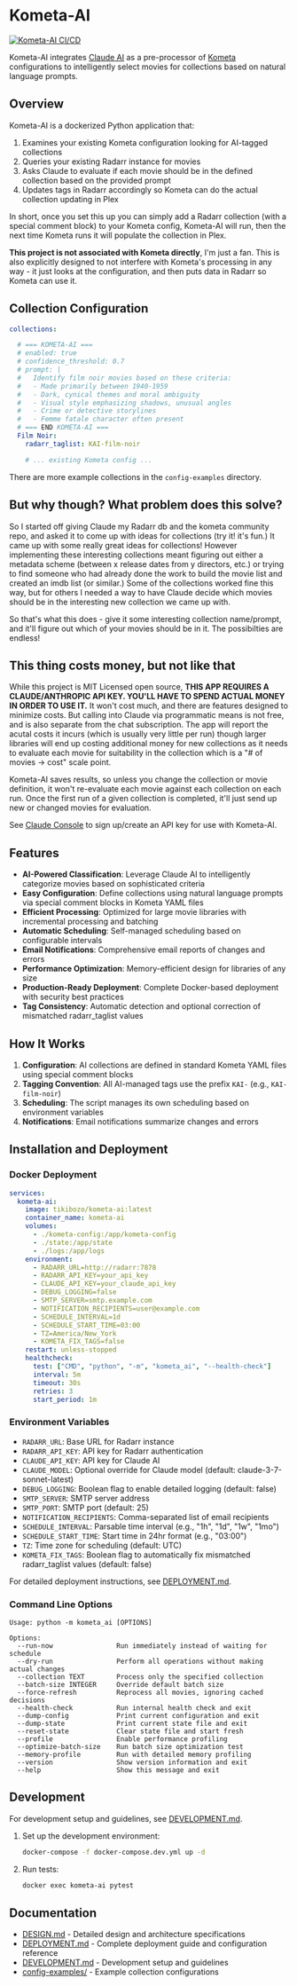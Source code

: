 # Kometa-AI
[![Kometa-AI CI/CD](https://github.com/tikibozo/kometa-ai/actions/workflows/kometa-ci-cd.yml/badge.svg?branch=main)](https://github.com/tikibozo/kometa-ai/actions/workflows/kometa-ci-cd.yml)

Kometa-AI integrates [Claude AI](https://claude.ai) as a pre-processor of [Kometa](https://kometa.wiki/) configurations to intelligently select movies for collections based on natural language prompts.

## Overview

Kometa-AI is a dockerized Python application that:
1. Examines your existing Kometa configuration looking for AI-tagged collections
2. Queries your existing Radarr instance for movies
3. Asks Claude to evaluate if each movie should be in the defined collection based on the provided prompt
4. Updates tags in Radarr accordingly so Kometa can do the actual collection updating in Plex

In short, once you set this up you can simply add a Radarr collection (with a special comment block) to your Kometa config, Kometa-AI will run, then the next time Kometa runs it will populate the collection in Plex. 

**This project is not associated with Kometa directly**, I'm just a fan. This is also explicitly designed to not interfere with Kometa's processing in any way - it just looks at the configuration, and then puts data in Radarr so Kometa can use it.

## Collection Configuration
```yaml
collections:

  # === KOMETA-AI ===
  # enabled: true
  # confidence_threshold: 0.7
  # prompt: |
  #   Identify film noir movies based on these criteria:
  #   - Made primarily between 1940-1959
  #   - Dark, cynical themes and moral ambiguity
  #   - Visual style emphasizing shadows, unusual angles
  #   - Crime or detective storylines
  #   - Femme fatale character often present
  # === END KOMETA-AI ===
  Film Noir:
    radarr_taglist: KAI-film-noir

    # ... existing Kometa config ...
```

There are more example collections in the `config-examples` directory.

## But why though? What problem does this solve?
So I started off giving Claude my Radarr db and the kometa community repo, and asked it to come up with ideas for collections (try it! it's fun.) It came up with some really great ideas for collections! However implementing these interesting collections meant figuring out either a metadata scheme (between x release dates from y directors, etc.) or trying to find someone who had already done the work to build the movie list and created an imdb list (or similar.) Some of the collections worked fine this way, but for others I needed a way to have Claude decide which movies should be in the interesting new collection we came up with. 

So that's what this does - give it some interesting collection name/prompt, and it'll figure out which of your movies should be in it. The possibilties are endless!

## This thing costs money, but not like that
While this project is MIT Licensed open source, **THIS APP REQUIRES A CLAUDE/ANTHROPIC API KEY. YOU'LL HAVE TO SPEND ACTUAL MONEY IN ORDER TO USE IT.** It won't cost much, and there are features designed to minimize costs. But calling into Claude via programmatic means is not free, and is also separate from the chat subscription. The app will report the acutal costs it incurs (which is usually very little per run) though larger libraries will end up costing additional money for new collections as it needs to evaluate each movie for suitability in the collection which is a "# of movies -> cost" scale point. 

Kometa-AI saves results, so unless you change the collection or movie definition, it won't re-evaluate each movie against each collection on each run. Once the first run of a given collection is completed, it'll just send up new or changed movies for evaluation. 

See [Claude Console](https://console.anthropic.com/settings/keys) to sign up/create an API key for use with Kometa-AI.

## Features

- **AI-Powered Classification**: Leverage Claude AI to intelligently categorize movies based on sophisticated criteria
- **Easy Configuration**: Define collections using natural language prompts via special comment blocks in Kometa YAML files
- **Efficient Processing**: Optimized for large movie libraries with incremental processing and batching
- **Automatic Scheduling**: Self-managed scheduling based on configurable intervals
- **Email Notifications**: Comprehensive email reports of changes and errors
- **Performance Optimization**: Memory-efficient design for libraries of any size
- **Production-Ready Deployment**: Complete Docker-based deployment with security best practices
- **Tag Consistency**: Automatic detection and optional correction of mismatched radarr_taglist values

## How It Works

1. **Configuration**: AI collections are defined in standard Kometa YAML files using special comment blocks
2. **Tagging Convention**: All AI-managed tags use the prefix `KAI-` (e.g., `KAI-film-noir`)
3. **Scheduling**: The script manages its own scheduling based on environment variables
4. **Notifications**: Email notifications summarize changes and errors

## Installation and Deployment

### Docker Deployment

```yaml
services:
  kometa-ai:
    image: tikibozo/kometa-ai:latest
    container_name: kometa-ai
    volumes:
      - ./kometa-config:/app/kometa-config
      - ./state:/app/state
      - ./logs:/app/logs
    environment:
      - RADARR_URL=http://radarr:7878
      - RADARR_API_KEY=your_api_key
      - CLAUDE_API_KEY=your_claude_api_key
      - DEBUG_LOGGING=false
      - SMTP_SERVER=smtp.example.com
      - NOTIFICATION_RECIPIENTS=user@example.com
      - SCHEDULE_INTERVAL=1d
      - SCHEDULE_START_TIME=03:00
      - TZ=America/New_York
      - KOMETA_FIX_TAGS=false
    restart: unless-stopped
    healthcheck:
      test: ["CMD", "python", "-m", "kometa_ai", "--health-check"]
      interval: 5m
      timeout: 30s
      retries: 3
      start_period: 1m
```

### Environment Variables

- `RADARR_URL`: Base URL for Radarr instance
- `RADARR_API_KEY`: API key for Radarr authentication
- `CLAUDE_API_KEY`: API key for Claude AI
- `CLAUDE_MODEL`: Optional override for Claude model (default: claude-3-7-sonnet-latest)
- `DEBUG_LOGGING`: Boolean flag to enable detailed logging (default: false)
- `SMTP_SERVER`: SMTP server address
- `SMTP_PORT`: SMTP port (default: 25)
- `NOTIFICATION_RECIPIENTS`: Comma-separated list of email recipients
- `SCHEDULE_INTERVAL`: Parsable time interval (e.g., "1h", "1d", "1w", "1mo")
- `SCHEDULE_START_TIME`: Start time in 24hr format (e.g., "03:00")
- `TZ`: Time zone for scheduling (default: UTC)
- `KOMETA_FIX_TAGS`: Boolean flag to automatically fix mismatched radarr_taglist values (default: false)

For detailed deployment instructions, see [DEPLOYMENT.md](DEPLOYMENT.md).

### Command Line Options

```
Usage: python -m kometa_ai [OPTIONS]

Options:
  --run-now                Run immediately instead of waiting for schedule
  --dry-run                Perform all operations without making actual changes
  --collection TEXT        Process only the specified collection
  --batch-size INTEGER     Override default batch size
  --force-refresh          Reprocess all movies, ignoring cached decisions
  --health-check           Run internal health check and exit
  --dump-config            Print current configuration and exit
  --dump-state             Print current state file and exit
  --reset-state            Clear state file and start fresh
  --profile                Enable performance profiling
  --optimize-batch-size    Run batch size optimization test
  --memory-profile         Run with detailed memory profiling
  --version                Show version information and exit
  --help                   Show this message and exit
```

## Development

For development setup and guidelines, see [DEVELOPMENT.md](DEVELOPMENT.md).

1. Set up the development environment:
   ```bash
   docker-compose -f docker-compose.dev.yml up -d
   ```
2. Run tests:
   ```bash
   docker exec kometa-ai pytest
   ```

## Documentation

- [DESIGN.md](DESIGN.md) - Detailed design and architecture specifications
- [DEPLOYMENT.md](DEPLOYMENT.md) - Complete deployment guide and configuration reference
- [DEVELOPMENT.md](DEVELOPMENT.md) - Development setup and guidelines
- [config-examples/](config-examples/) - Example collection configurations
